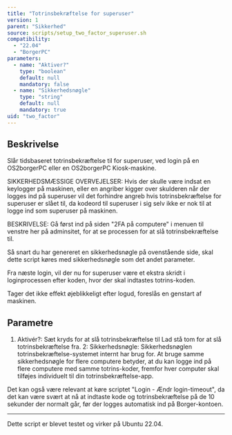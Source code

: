 ```yaml
---
title: "Totrinsbekræftelse for superuser"
version: 1
parent: "Sikkerhed"
source: scripts/setup_two_factor_superuser.sh
compatibility:
  - "22.04"
  - "BorgerPC"
parameters:
  - name: "Aktiver?"
    type: "boolean"
    default: null
    mandatory: false
  - name: "Sikkerhedsnøgle"
    type: "string"
    default: null
    mandatory: true
uid: "two_factor"
---
```


## Beskrivelse

Slår tidsbaseret totrinsbekræftelse til for superuser, ved login på en OS2borgerPC eller en OS2borgerPC Kiosk-maskine.

SIKKERHEDSMÆSSIGE OVERVEJELSER:
Hvis der skulle være indsat en keylogger på maskinen, eller en angriber kigger over skulderen når der logges ind på superuser vil det forhindre angreb hvis totrinsbekræftelse for superuser er slået til, da kodeord til superuser i sig selv ikke er nok til at logge ind som superuser på maskinen.

BESKRIVELSE:
Gå først ind på siden "2FA på computere" i menuen til venstre her på adminsitet, for at se processen for at slå totrinsbekræftelse til.

Så snart du har genereret en sikkerhedsnøgle på ovenstående side, skal dette script køres med sikkerhedsnøgle som det andet parameter.

Fra næste login, vil der nu for superuser være et ekstra skridt i loginprocessen efter koden, hvor der skal indtastes totrins-koden.

Tager det ikke effekt øjeblikkeligt efter logud, foreslås en genstart af maskinen.

## Parametre
1. Aktivér?: 
      Sæt kryds for at slå totrinsbekræftelse til
      Lad stå tom for at slå totrinsbekræftelse fra.
2: Sikkerhedsnøgle: Sikkerhedsnøglen totrinsbekræftelse-systemet internt har brug for. 
At bruge samme sikkerhedsnøgle for flere computere betyder, at du kan logge ind på flere computere med samme totrins-koder, fremfor hver computer skal tilføjes individuelt til din totrinsbekræftelse-app.

Det kan også være relevant at køre scriptet "Login - Ændr login-timeout", da det kan være svært at nå at indtaste kode og totrinsbekræftelse på de 10 sekunder der normalt går, før der logges automatisk ind på Borger-kontoen.

---------------

Dette script er blevet testet og virker på Ubuntu 22.04.
